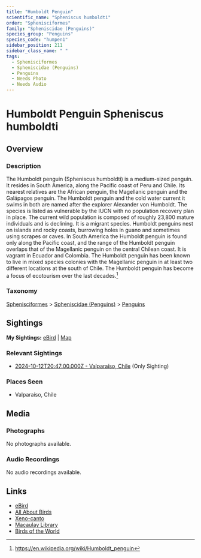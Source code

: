 ```yaml
---
title: "Humboldt Penguin"
scientific_name: "Spheniscus humboldti"
order: "Sphenisciformes"
family: "Spheniscidae (Penguins)"
species_group: "Penguins"
species_code: "humpen1"
sidebar_position: 211
sidebar_class_name: " "
tags: 
  - Sphenisciformes
  - Spheniscidae (Penguins)
  - Penguins
  - Needs Photo
  - Needs Audio
---
```


# Humboldt Penguin <span className='sci_name'>Spheniscus humboldti</span>

## Overview

### Description
The Humboldt penguin (Spheniscus humboldti)  is a medium-sized penguin. It resides in South America, along the Pacific coast of Peru and Chile. Its nearest relatives are the African penguin, the Magellanic penguin and the Galápagos penguin. The Humboldt penguin and the cold water current it swims in both are named after the explorer Alexander von Humboldt. The species is listed as vulnerable by the IUCN with no population recovery plan in place. The current wild population is composed of roughly 23,800 mature individuals and is declining. It is a migrant species.
Humboldt penguins nest on islands and rocky coasts, burrowing holes in guano and sometimes using scrapes or caves. In South America the Humboldt penguin is found only along the Pacific coast, and the range of the Humboldt penguin overlaps that of the Magellanic penguin on the central Chilean coast. It is vagrant in Ecuador and Colombia. The Humboldt penguin has been known to live in mixed species colonies with the Magellanic penguin in at least two different locations at the south of Chile.
The Humboldt penguin has become a focus of ecotourism over the last decades.[^1]

[^1]: https://en.wikipedia.org/wiki/Humboldt_penguin

### Taxonomy
[Sphenisciformes](/tags/sphenisciformes) > [Spheniscidae (Penguins)](/tags/spheniscidae-penguins) > [Penguins](/tags/penguins)


## Sightings

**My Sightings:** [eBird](https://ebird.org/lifelist?r=world&time=life&spp=humpen1) | [Map](/map?species_code=humpen1)

### Relevant Sightings

* [2024-10-12T20:47:00.000Z - Valparaíso, Chile](https://ebird.org/checklist/S198994214) (Only Sighting)

### Places Seen

* Valparaíso, Chile



## Media
### Photographs
No photographs available.

### Audio Recordings
No audio recordings available.

## Links
* [eBird](https://ebird.org/species/humpen1) 
* [All About Birds](https://www.allaboutbirds.org/guide/humpen1) 
* [Xeno-canto](https://www.xeno-canto.org/species/spheniscus-humboldti) 
* [Macaulay Library](https://search.macaulaylibrary.org/catalog?taxonCode=humpen1&sort=rating_rank_desc)
* [Birds of the World](https://birdsoftheworld.org/bow/species/humpen1)
